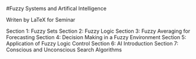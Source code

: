#Fuzzy Systems and Artifical Intelligence

Writen by LaTeX for Seminar

Section 1: Fuzzy Sets
Section 2: Fuzzy Logic
Section 3: Fuzzy Averaging for Forecasting
Section 4: Decision Making in a Fuzzy Environment
Section 5: Application of Fuzzy Logic Control
Section 6: AI Introduction
Section 7: Conscious and Unconscious Search Algorithms
